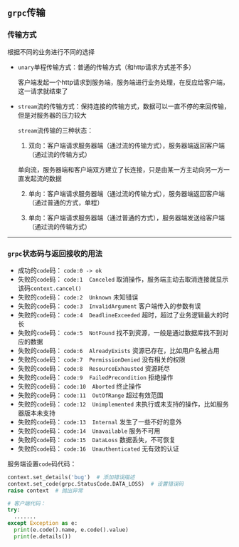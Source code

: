 ## `grpc`传输

### 传输方式

根据不同的业务进行不同的选择

- `unary`单程传输方式：普通的传输方式（和http请求方式差不多）

  客户端发起一个http请求到服务端，服务端进行业务处理，在反应给客户端，这一请求就结束了

- `stream`流的传输方式：保持连接的传输方式，数据可以一直不停的来回传输，但是对服务器的压力较大

  `stream`流传输的三种状态：

  1. 双向：客户端请求服务器端（通过流的传输方式），服务器端返回客户端（通过流的传输方式）

  单向流，服务器端和客户端双方建立了长连接，只是由某一方主动向另一方一直发起流的数据

  2. 单向：客户端请求服务器端（通过流的传输方式），服务器端返回客户端（通过普通的方式，单程）

  3. 单向：客户端请求服务器端（通过普通的方式），服务器端发送给客户端（通过流的传输方式）

***

### `grpc`状态码与返回接收的用法

- 成功的`code`码： `code:0 -> ok`
- 失败的`code`码： `code:1  Canceled`  取消操作，服务端主动去取消连接就显示该码`context.cancel()`
- 失败的`code`码： `code:2  Unknown` 未知错误
- 失败的`code`码： `code:3  InvalidArgument`  客户端传入的参数有误
- 失败的`code`码： `code:4  DeadlineExceeded` 超时，超过了业务逻辑最大的时长
- 失败的`code`码： `code:5  NotFound`  找不到资源，一般是通过数据库找不到对应的数据
- 失败的`code`码： `code:6  AlreadyExists`  资源已存在，比如用户名被占用
- 失败的`code`码： `code:7  PermissionDenied`  没有相关的权限
- 失败的`code`码： `code:8  ResourceExhausted`  资源耗尽
- 失败的`code`码： `code:9  FailedPrecondition`  拒绝操作
- 失败的`code`码： `code:10  Aborted`  终止操作
- 失败的`code`码： `code:11  OutOfRange`  超过有效范围
- 失败的`code`码： `code:12  Unimplemented`  未执行或未支持的操作，比如服务器版本未支持
- 失败的`code`码： `code:13  Internal`  发生了一些不好的意外
- 失败的`code`码： `code:14  Unavailable`  服务不可用
- 失败的`code`码： `code:15  DataLoss`  数据丢失，不可恢复
- 失败的`code`码： `code:16  Unauthenticated`  无有效的认证

服务端设置`code`码代码：

```py
context.set_details('bug')  # 添加错误描述
context.set_code(grpc.StatusCode.DATA_LOSS)  # 设置错误码
raise context  # 抛出异常

# 客户端代码：
try:
  .......
except Exception as e:
  print(e.code().name, e.code().value)
  print(e.details())
```

